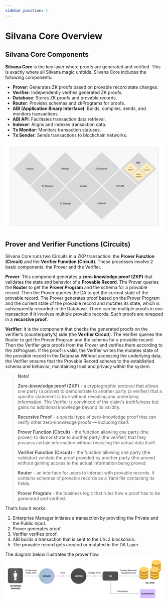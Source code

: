 ```yaml
---
sidebar_position: 1
---
```


# Silvana Core Overview

## Silvana Core Components

**Silvana Core** is the key layer where proofs are generated and verified. This is exactly where all Silvana magic unfolds. Silvana Core includes the following components:

* **Prover**: Generates ZK proofs based on provable record state changes.
* **Verifier**: Independently verifies generated ZK proofs.
* **Database**: Stores ZK proofs and provable records.
* **Router**: Provides schemas and zkPrograms for proofs.
* **ABI (Application Binary Interface)**: Builds, compiles, sends, and monitors transactions.
* **ABI API**: Facilitates transaction data retrieval.
* **Indexer**: Aligns and indexes transaction data.
* **Tx Monitor**: Monitors transaction statuses.
* **Tx Sender**: Sends transactions to blockchain networks.

![Silvana Core Components](../img/silvana-core.png)

## Prover and Verifier Functions (Circuits)

Silvana Core runs two Circuits in a ZKP transaction: the **Prover Function (Circuit)** and the **Verifier Function (Circuit)**. These processes involve 2 basic components: the Prover and the Verifier.

**Prover**: This component generates a **zero-knowledge proof (ZKP)** that validates the state and behavior of a **Provable Record**. The Prover queries the **Router** to get the **Prover Program** and the schema for a provable record. Then the Prover queries the DA to get the current state of the provable record. The Prover generates proof based on the Prover Program and the current state of the provable record and mutates its state, which is subsequently recorded in the Database. There can be multiple proofs in one transaction if it involves multiple provable records. Such proofs are wrapped in a **recursive proof**.

**Verifier**: it is the component that checks the generated proofs on the verifier’s (counterparty’s) side (the **Verifier Circuit**). The Verifier queries the Router to get the Prover Program and the schema for a provable record. Then the Verifier gets proofs from the Prover and verifies them according to the zkProgram. If the proof is valid, the Verifier writes the mutates state of the provable record in the Database.Without accessing the underlying data, the Verifier ensures that the Provable Record adheres to the established schema and behavior, maintaining trust and privacy within the system.

> **Note!**  
>
> **Zero-knowledge proof (ZKP)** - a cryptographic protocol that allows one party (a prover) to demonstrate to another party (a verifier) that a specific statement is true without revealing any underlying information. The Verifier is convinced of the claim's truthfulness but gains no additional knowledge beyond its validity.
> 
> **Recursive Proof** - a special type of zero-knowledge proof that can verify other zero-knowledge proofs — including itself.
> 
> **Prover Function (Circuit)** - the function allowing one party (the prover) to demonstrate to another party (the verifier) that they possess certain information without revealing the actual data itself.
> 
> **Verifier Function (Circuit)** - the function allowing one party (the validator) validate the proof provided by another party (the prover) without gaining access to the actual information being proved.
> 
> **Router** - an interface for users to interact with provable records. It contains schemas of provable records as a Yaml file containing its fields.
> 
> **Prover Program** - the business logic that rules how a proof has to be generated and verified.

That’s how it works:

1. Enterprise Manager initiates a transaction by providing the Private and the Public Input.
2. Prover generates proof.
3. Verifier verifies proof.
4. ABI builds a transaction that is sent to the L1/L2 blockchain. 
5. The provable record gets created or mutated in the DA Layer.

The diagram below illustrates the prover flow.
![Prover Flow](../img/prover-flow.png)